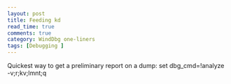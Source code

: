 ```yaml
---
layout: post
title: Feeding kd
read_time: true  
comments: true
category: WindDbg one-liners 
tags: [Debugging ] 
---
```


Quickest way to get a preliminary report on a dump:
set dbg_cmd=!analyze -v;r;kv;lmnt;q
